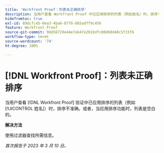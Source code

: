 ```yaml
---
title: 'Workfront Proof：列表未正确排序'
description: 当用户查看 Workfront Proof 中已应用排序的列表（例如姓名）时，排序不准确。
hidefromtoc: true
exl-id: 89dcfc45-0ea3-4ba6-8778-865adff9c456
feature: Workfront Proof
source-git-commit: 98d56729e44e7ab47e201bdfc00db8d40c5f15f6
workflow-type: tm+mt
source-wordcount: '74'
ht-degree: 100%

---
```


# [!DNL Workfront Proof]：列表未正确排序

<!--Won't fix, valid issue-->

当用户查看 [!DNL Workfront Proof] 验证中已应用排序的列表（例如[!UICONTROL 姓名]）时，排序不准确。或者，当应用排序功能时，列表是空白的。

**解决方法**

使用过滤器查找所需信息。

_首次报告于 2023 年 3 月 10 日。_
